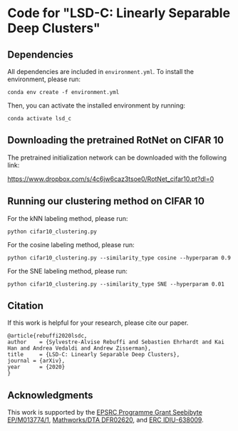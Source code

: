 # Code for "LSD-C: Linearly Separable Deep Clusters"

## Dependencies

All dependencies are included in `environment.yml`. To install the environment, please run:

```shell
conda env create -f environment.yml
```

Then, you can activate the installed environment by running:

```
conda activate lsd_c
```

## Downloading the pretrained RotNet on CIFAR 10

The pretrained initialization network can be downloaded with the following link:

https://www.dropbox.com/s/4c6jw6caz3tsoe0/RotNet_cifar10.pt?dl=0

## Running our clustering method on CIFAR 10

For the kNN labeling method, please run:

```shell
python cifar10_clustering.py 
```
For the cosine labeling method, please run:

```shell
python cifar10_clustering.py --similarity_type cosine --hyperparam 0.9
```
For the SNE labeling method, please run:

```shell
python cifar10_clustering.py --similarity_type SNE --hyperparam 0.01
```

## Citation
If this work is helpful for your research, please cite our paper.
```
@article{rebuffi2020lsdc,
author    = {Sylvestre-Alvise Rebuffi and Sebastien Ehrhardt and Kai Han and Andrea Vedaldi and Andrew Zisserman},
title     = {LSD-C: Linearly Separable Deep Clusters},
journal = {arXiv},
year      = {2020}
}
```

## Acknowledgments
This work is supported by the [EPSRC Programme Grant Seebibyte EP/M013774/1](http://seebibyte.org/), [Mathworks/DTA DFR02620](), and [ERC IDIU-638009](https://cordis.europa.eu/project/rcn/196773/factsheet/en).
